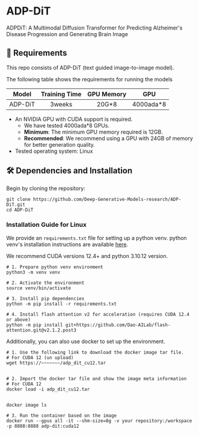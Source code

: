 # ADP-DiT 

ADPDiT: A Multimodal Diffusion Transformer for Predicting Alzheimer's Disease Progression and Generating Brain Image


## 📜 Requirements

This repo consists of ADP-DiT (text guided image-to-image model).

The following table shows the requirements for running the models

|          Model          |      Training Time      |   GPU  Memory   |       GPU       |
|:-----------------------:|:-----------------------:|:---------------:|:---------------:|
|         ADP-DiT         |          3weeks         |       20G*8    |    4000ada*8    |

* An NVIDIA GPU with CUDA support is required. 
  * We have tested 4000ada*8 GPUs.
  * **Minimum**: The minimum GPU memory required is 12GB.
  * **Recommended**: We recommend using a GPU with 24GB of memory for better generation quality.
* Tested operating system: Linux

## 🛠️ Dependencies and Installation

Begin by cloning the repository:
```shell
git clone https://github.com/Deep-Generative-Models-research/ADP-DiT.git
cd ADP-DiT
```

### Installation Guide for Linux

We provide an `requirements.txt` file for setting up a python venv.
python venv's installation instructions are available [here](https://docs.python.org/ko/3.10/library/venv.html).

We recommend CUDA versions 12.4+ and python 3.10.12 version.

```shell
# 1. Prepare python venv environment
python3 -m venv venv

# 2. Activate the environment
source venv/bin/activate

# 3. Install pip dependencies
python -m pip install -r requirements.txt

# 4. Install flash attention v2 for acceleration (requires CUDA 12.4 or above)
python -m pip install git+https://github.com/Dao-AILab/flash-attention.git@v2.1.2.post3
```

Additionally, you can also use docker to set up the environment.
```shell
# 1. Use the following link to download the docker image tar file.
# For CUDA 12 (un upload)
wget https://~~~~~~~/adp_dit_cu12.tar


# 2. Import the docker tar file and show the image meta information
# For CUDA 12
docker load -i adp_dit_cu12.tar


docker image ls

# 3. Run the container based on the image
docker run --gpus all -it --shm-size=8g -v your repository:/workspace -p 8888:8888 adp-dit:cuda12
```

  
